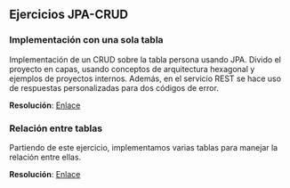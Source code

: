 ## Ejercicios JPA-CRUD

### Implementación con una sola tabla

Implementación de un CRUD sobre la tabla persona usando JPA. 
Divido el proyecto en capas, usando conceptos de arquitectura hexagonal
y ejemplos de proyectos internos. Además, en el servicio REST se hace uso de 
respuestas personalizadas para dos códigos de error.

**Resolución**: [Enlace](https://github.com/pedrocc4/itinerario-back/tree/70de6eab6ebaa4cb55162a9122be12b9221d9a04)

### Relación entre tablas

Partiendo de este ejercicio, implementamos varias tablas para manejar la relación entre ellas.

**Resolución**: [Enlace](https://github.com/pedrocc4/EJ3-1-CRUD-con-relaciones-entre-tablas/edit/JPA-CRUD)
